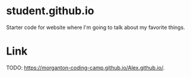 # student.github.io
Starter code for website where I'm going to talk about my favorite things.

# Link
TODO: https://morganton-coding-camp.github.io/Alex.github.io/. 
